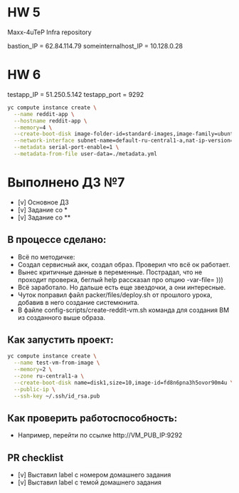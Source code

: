# HW 5
Maxx-4uTeP Infra repository

bastion_IP = 62.84.114.79
someinternalhost_IP = 10.128.0.28

# HW 6
testapp_IP = 51.250.5.142
testapp_port = 9292

```bash
yc compute instance create \
  --name reddit-app \
  --hostname reddit-app \
  --memory=4 \
  --create-boot-disk image-folder-id=standard-images,image-family=ubuntu-1604-lts,size=10GB \
  --network-interface subnet-name=default-ru-central1-a,nat-ip-version=ipv4 \
  --metadata serial-port-enable=1 \
  --metadata-from-file user-data=./metadata.yml
```
# Выполнено ДЗ №7

 - [v] Основное ДЗ
 - [v] Задание со *
 - [v] Задание со **

## В процессе сделано:
 - Всё по методичке:
 - Создал сервисный акк, создал образ. Проверил что всё ок работает.
 - Вынес критичные данные в переменные. Пострадал, что не проходит проверка, беглый help рассказал про опцию -var-file= )))
 - Всё заработало. Но дальше есть еще звездочки, а они интересные.
 - Чуток поправил файл packer/files/deploy.sh от прошлого урока, добавив в него создание системюнита.
 - В файле config-scripts/create-reddit-vm.sh команда для создания ВМ из созданного выше образа.

## Как запустить проект:
```bash  
yc compute instance create \
  --name test-vm-from-image \
  --memory=2 \
  --zone ru-central1-a \
  --create-boot-disk name=disk1,size=10,image-id=fd8n6pna3h5ovor90m4u \
  --public-ip \
  --ssh-key ~/.ssh/id_rsa.pub
```
## Как проверить работоспособность:
 - Например, перейти по ссылке http://VM_PUB_IP:9292

## PR checklist
 - [v] Выставил label с номером домашнего задания
 - [v] Выставил label с темой домашнего задания
